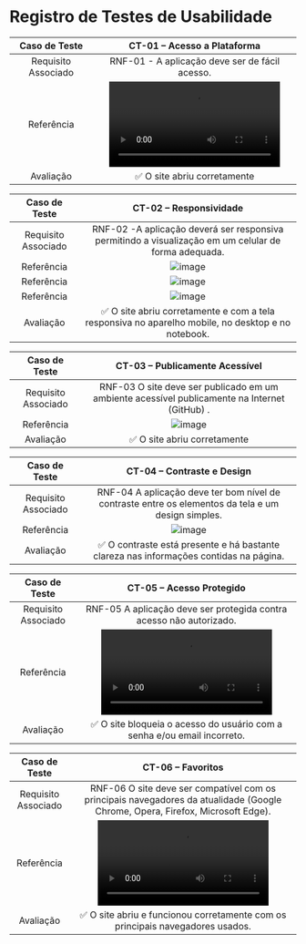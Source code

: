 # Registro de Testes de Usabilidade

| **Caso de Teste** 	| **CT-01 – Acesso a Plataforma**	|
|:---:	|:---:	|
|Requisito Associado | RNF-01 - A aplicação deve ser de fácil acesso. |
| Referência |  <video src="https://github.com/ICEI-PUC-Minas-PMV-ADS/pmv-ads-2023-1-e2-proj-int-t1-time2-aro/assets/89558202/098e413d-2490-41c4-bcad-6094c2660d1f"> |
| Avaliação | ✅ O site abriu corretamente |

| **Caso de Teste** 	| **CT-02 – Responsividade**	|
|:---:	|:---:	|
|Requisito Associado | RNF-02 -A aplicação deverá ser responsiva permitindo a visualização em um celular de forma adequada. |
| Referência | ![image](https://github.com/ICEI-PUC-Minas-PMV-ADS/pmv-ads-2023-1-e2-proj-int-t1-time2-aro/assets/70116762/a39cbe95-b55b-4425-a9ca-945aa7e1a089)|
| Referência | ![image](https://github.com/ICEI-PUC-Minas-PMV-ADS/pmv-ads-2023-1-e2-proj-int-t1-time2-aro/assets/70116762/805f80c5-8532-464e-946e-4bb1d924ae48)|
| Referência | ![image](https://github.com/ICEI-PUC-Minas-PMV-ADS/pmv-ads-2023-1-e2-proj-int-t1-time2-aro/assets/70116762/5a2d1727-b33e-43ad-a96b-4e31e04a0247)|
| Avaliação | ✅ O site abriu corretamente e com a tela responsiva no aparelho mobile, no desktop e no notebook.|

| **Caso de Teste** 	| **CT-03 – Publicamente Acessível**	|
|:---:	|:---:	|
|Requisito Associado | RNF-03 O site deve ser publicado em um ambiente acessível publicamente na Internet (GitHub) . |
| Referência | ![image](https://user-images.githubusercontent.com/70116762/236708261-a06d94b6-490a-4c2c-9737-a9100daff10b.png) |
| Avaliação | ✅ O site abriu corretamente |

| **Caso de Teste** 	| **CT-04 – Contraste e Design**	|
|:---:	|:---:	|
|Requisito Associado | RNF-04 A aplicação deve ter bom nível de contraste entre os elementos da tela e um design simples.  |
| Referência 	| ![image](https://github.com/ICEI-PUC-Minas-PMV-ADS/pmv-ads-2023-1-e2-proj-int-t1-time2-aro/assets/70116762/565dcb80-289f-4ec5-bc3f-efb2c6b8b156)|
| Avaliação | ✅ O contraste está presente e há bastante clareza nas informações contidas na página. |

| **Caso de Teste** 	| **CT-05 – Acesso Protegido**	|
|:---:	|:---:	|
|Requisito Associado | RNF-05 A aplicação deve ser protegida contra acesso não autorizado.  |
| Referência 	| <video src="https://github.com/ICEI-PUC-Minas-PMV-ADS/pmv-ads-2023-1-e2-proj-int-t1-time2-aro/assets/89558202/4636c7d2-f01d-40ad-a9a6-48879bf81eeb"> |
| Avaliação | ✅ O site bloqueia o acesso do usuário com a senha e/ou email incorreto. |

| **Caso de Teste** 	| **CT-06 – Favoritos**	|
|:---:	|:---:	|
|Requisito Associado | RNF-06 O site deve ser compatível com os principais navegadores da atualidade (Google Chrome, Opera, Firefox, Microsoft Edge).  |
| Referência 	| <video src="https://github.com/ICEI-PUC-Minas-PMV-ADS/pmv-ads-2023-1-e2-proj-int-t1-time2-aro/assets/89558202/64ec1de1-e1e0-4c20-8e29-099b6e4be903"> |
| Avaliação | ✅ O site abriu e funcionou corretamente com os principais navegadores usados. |

